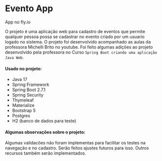 # Evento App

App no fly.io

O projeto é uma aplicação web para cadastro de eventos que permite qualquer pessoa possa se cadastrar no evento criado por um usuario logado no sistema.
O projeto foi desenvolvido acompanhado as aulas da professora Michelli Brito no youtube. Foi feito algumas adições ao projeto desenvolvido pela professora no Curso `Spring Boot criando uma aplicação Java Web`.

#### Usado no projeto:
- Java 17
- Spring Framework
- Spring Boot 2.7.1
- Spring Security
- Thymeleaf
- Materialize
- Bootstrap 5
- Postgres
- H2 (banco de dados para teste)

#### Algumas observações sobre o projeto:
Algumas validacões não foram implementas para facilitar os testes na navegação e no cadastro. 
Serão feitos ajustes futuros para isso.
Outros recursos também serão implementados.
